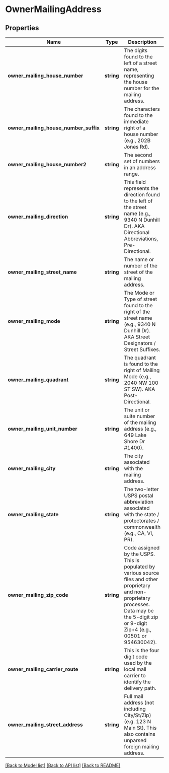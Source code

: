 # OwnerMailingAddress

## Properties
Name | Type | Description | Notes
------------ | ------------- | ------------- | -------------
**owner_mailing_house_number** | **string** | The digits found to the left of a street name, representing the house number for the mailing address. | [optional] 
**owner_mailing_house_number_suffix** | **string** | The characters found to the immediate right of a house number (e.g., 202B Jones Rd). | [optional] 
**owner_mailing_house_number2** | **string** | The second set of numbers in an address range. | [optional] 
**owner_mailing_direction** | **string** | This field represents the direction found to the left of the street name (e.g., 9340 N Dunhill Dr). AKA Directional Abbreviations, Pre-Directional. | [optional] 
**owner_mailing_street_name** | **string** | The name or number of the street of the mailing address. | [optional] 
**owner_mailing_mode** | **string** | The Mode or Type of street found to the right of the street name (e.g., 9340 N Dunhill Dr). AKA Street Designators / Street Suffixes. | [optional] 
**owner_mailing_quadrant** | **string** | The quadrant is found to the right of Mailing Mode (e.g., 2040 NW 100 ST SW). AKA Post-Directional. | [optional] 
**owner_mailing_unit_number** | **string** | The unit or suite number of the mailing address (e.g., 649 Lake Shore Dr #1400). | [optional] 
**owner_mailing_city** | **string** | The city associated with the mailing address. | [optional] 
**owner_mailing_state** | **string** | The two-letter USPS postal abbreviation associated with the state / protectorates / commonwealth (e.g., CA, VI, PR). | [optional] 
**owner_mailing_zip_code** | **string** | Code assigned by the USPS. This is populated by various source files and other proprietary and non-proprietary processes. Data may be the 5-digit zip or 9-digit Zip+4 (e.g., 00501 or 954630042). | [optional] 
**owner_mailing_carrier_route** | **string** | This is the four digit code used by the local mail carrier to identify the delivery path. | [optional] 
**owner_mailing_street_address** | **string** | Full mail address (not including City/St/Zip) (e.g. 123 N Main St). This also contains unparsed foreign mailing address. | [optional] 

[[Back to Model list]](../../README.md#documentation-for-models) [[Back to API list]](../../README.md#documentation-for-api-endpoints) [[Back to README]](../../README.md)

